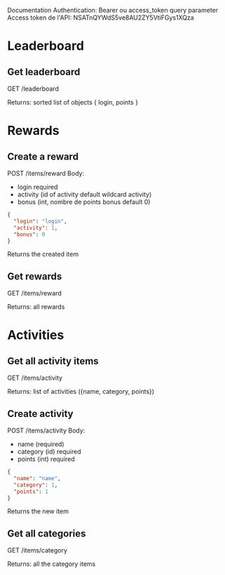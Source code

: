 Documentation
Authentication:
Bearer ou access_token query parameter
Access token de l'API: NSATnQYWdS5ve8AU2ZY5VtiFGys1XQza

# Leaderboard

## Get leaderboard

GET /leaderboard

Returns: sorted list of objects { login, points }

# Rewards

## Create a reward
POST /items/reward
Body:
- login required
- activity (id of activity default wildcard activity)
- bonus (int, nombre de points bonus default 0)
```json
{
  "login": "login",
  "activity": 1,
  "bonus": 0
}
```
Returns the created item

## Get rewards
GET /items/reward

Returns: all rewards

# Activities

## Get all activity items
GET /items/activity

Returns: list of activities ({name, category, points})

## Create activity
POST /items/activity
Body:
- name (required)
- category (id) required
- points (int) required
```json
{
  "name": "name",
  "category": 1,
  "points": 1
}
```
Returns the new item

## Get all categories
GET /items/category

Returns: all the category items
